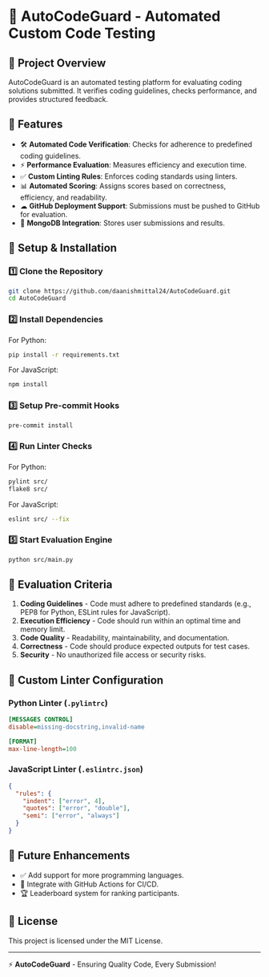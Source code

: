 # 🚀 AutoCodeGuard - Automated Custom Code Testing

## 🎯 Project Overview
AutoCodeGuard is an automated testing platform for evaluating coding solutions submitted. It verifies coding guidelines, checks performance, and provides structured feedback.

## 📌 Features
- 🛠 **Automated Code Verification**: Checks for adherence to predefined coding guidelines.
- ⚡ **Performance Evaluation**: Measures efficiency and execution time.
- ✅ **Custom Linting Rules**: Enforces coding standards using linters.
- 📊 **Automated Scoring**: Assigns scores based on correctness, efficiency, and readability.
- ☁ **GitHub Deployment Support**: Submissions must be pushed to GitHub for evaluation.
- 💾 **MongoDB Integration**: Stores user submissions and results.


## 🔧 Setup & Installation
### 1️⃣ Clone the Repository
```sh
git clone https://github.com/daanishmittal24/AutoCodeGuard.git
cd AutoCodeGuard
```

### 2️⃣ Install Dependencies
For Python:
```sh
pip install -r requirements.txt
```
For JavaScript:
```sh
npm install
```

### 3️⃣ Setup Pre-commit Hooks
```sh
pre-commit install
```

### 4️⃣ Run Linter Checks
For Python:
```sh
pylint src/
flake8 src/
```
For JavaScript:
```sh
eslint src/ --fix
```

### 5️⃣ Start Evaluation Engine
```sh
python src/main.py
```

## 🔬 Evaluation Criteria
1. **Coding Guidelines** - Code must adhere to predefined standards (e.g., PEP8 for Python, ESLint rules for JavaScript).
2. **Execution Efficiency** - Code should run within an optimal time and memory limit.
3. **Code Quality** - Readability, maintainability, and documentation.
4. **Correctness** - Code should produce expected outputs for test cases.
5. **Security** - No unauthorized file access or security risks.

## 📜 Custom Linter Configuration
### Python Linter (`.pylintrc`)
```ini
[MESSAGES CONTROL]
disable=missing-docstring,invalid-name

[FORMAT]
max-line-length=100
```

### JavaScript Linter (`.eslintrc.json`)
```json
{
  "rules": {
    "indent": ["error", 4],
    "quotes": ["error", "double"],
    "semi": ["error", "always"]
  }
}
```

## 🚀 Future Enhancements
- ✅ Add support for more programming languages.
- 🔗 Integrate with GitHub Actions for CI/CD.
- 🏆 Leaderboard system for ranking participants.

## 📄 License
This project is licensed under the MIT License.

<!-- ## 👨‍💻 Contributors
- **[Your Name]** - Project Lead
- **[Other Contributors]** -->

---
⚡ **AutoCodeGuard** - Ensuring Quality Code, Every Submission!
